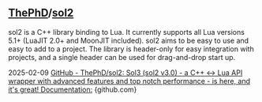 ## [ThePhD](https://github.com/ThePhD)/**[sol2](https://github.com/ThePhD/sol2)**

sol2 is a C++ library binding to Lua. It currently supports all Lua versions 5.1+ (LuaJIT 2.0+ and MoonJIT included). sol2 aims to be easy to use and easy to add to a project. The library is header-only for easy integration with projects, and a single header can be used for drag-and-drop start up.

2025-02-09 [GitHub - ThePhD/sol2: Sol3 (sol2 v3.0) - a C++ <-> Lua API wrapper with advanced features and top notch performance - is here, and it's great! Documentation:](https://github.com/ThePhD/sol2) {github.com}
